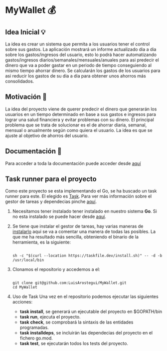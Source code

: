 # MyWallet :moneybag:

## Idea Inicial :bulb:

La idea es crear un sistema que permita a los usuarios tener el control sobre sus gastos. La aplicación mostrará un informe actualizado dia a dia sobre los gastos/ingresos del usuario, esto lo podrá hacer automatizando gastos/ingresos diarios/semanales/mensuales/anuales para asi predecir el dinero que va a poder gastar en un periodo de tiempo conseguiendo al mismo tiempo ahorrar dinero. Se calcularán los gastos de los usuarios para asi reducir los gastos de su dia a dia para obtener unos ahorros más consolidados.

## Motivación :high_brightness:

La idea del proyecto viene de querer predecir el dinero que generarán los usuarios en un tiempo determinado en base a sus gastos e ingresos para lograr una salud financiera y evitar problemas con su dinero. El principal problema que se trata de solucionar es el de ahorrar diaria, semanal, mensual o anualmente según como quiera el usuario. La idea es que se ajuste al objetivo de ahorros del usuario.

## Documentación :bookmark_tabs:

Para acceder a toda la documentación puede acceder desde [aquí](docs/)

## Task runner para el proyecto

Como este proyecto se esta implementando el Go, se ha buscado un task runner para este. El elegido es [Task](https://taskfile.dev/#/). Para ver más información sobre el gestor de tareas y dependecias pinche [aquí](/docs/gestor.md).

1. Necesitamos tener instalado tener instalado en nuestro sistema **Go**. Si no esta instalado se puede hacer desde [aquí](https://golang.org/doc/install).

2. Se tiene que instalar el gestor de tareas, hay varias maneras de [instalarlo](https://taskfile.dev/#/installation) aqui se va a comentar una manera de todas las posibles. La que me ha resultado más sencilla, obteniendo el binario de la herramienta, es la siguiente:

	```shell

	sh -c "$(curl --location https://taskfile.dev/install.sh)" -- -d -b /usr/local/bin

	```


3. Clonamos el repositorio y accedemos a el:

	``` shell
	
	git clone git@github.com:LuisArostegui/MyWallet.git
	cd MyWallet
	
	```

4. Uso de Task
Una vez en el repositorio podemos ejecutar las siguientes acciones:
	* **task install**, se generará un ejecutable del proyecto en $GOPATH/bin
	* **task run**, ejecuta el proyecto.
	* **task check**, se comprobará la sintaxis de las entidades programadas.
	* **task installdeps**, se incluirán las dependecias del proyecto en el fichero go.mod.
	* **task test**, se ejecutarán todos los tests del proyecto.
	 


